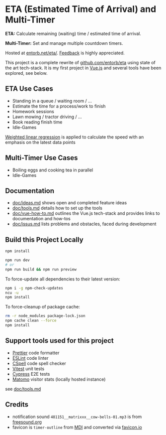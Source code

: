 # ETA (Estimated Time of Arrival) and Multi-Timer

**ETA:** Calculate remaining (waiting) time / estimated time of arrival.

**Multi-Timer:** Set and manage multiple countdown timers.

Hosted at [entorb.net/eta/](https://entorb.net/eta/). [Feedback](https://entorb.net/contact.php?origin=eta) is highly appreciated.

This project is a complete rewrite of [github.com/entorb/eta](https://github.com/entorb/eta/) using state of the art tech-stack. It is my first project in [Vue.js](https://vuejs.org) and several tools have been explored, see below.

## ETA Use Cases

- Standing in a queue / waiting room / ...
- Estimate the time for a process/work to finish
- Homework sessions
- Lawn mowing / tractor driving / ...
- Book reading finish time
- Idle-Games

[Weighted linear regression](https://en.wikipedia.org/wiki/Weighted_least_squares) is applied to calculate the speed with an emphasis on the latest data points

## Multi-Timer Use Cases

- Boiling eggs and cooking tea in parallel
- Idle-Games

## Documentation

- [doc/ideas.md](https://github.com/entorb/eta-vue/blob/main/doc/ideas.md) shows open and completed feature ideas
- [doc/tools.md](https://github.com/entorb/eta-vue/blob/main/doc/tools.md) details how to set up the tools
- [doc/vue-how-to.md](https://github.com/entorb/eta-vue/blob/main/doc/vue-how-to.md) outlines the Vue.js tech-stack and provides links to documentation and how-tos
- [doc/issus.md](https://github.com/entorb/eta-vue/blob/main/doc/issues.md) lists problems and obstacles, faced during development

## Build this Project Locally

```sh
npm install

npm run dev
# or
npm run build && npm run preview
```

To force-update all dependencies to their latest version:

```sh
npm i -g npm-check-updates
ncu -u
npm install
```

To force-cleanup of package cache:

```sh
rm -r node_modules package-lock.json
npm cache clean --force
npm install
```

## Support tools used for this project

- [Prettier](https://prettier.io) code formatter
- [ESLint](https://eslint.org) code linter
- [CSpell](https://cspell.org) code spell checker
- [Vitest](https://vitest.dev) unit tests
- [Cypress](https://www.cypress.io) E2E tests
- [Matomo](https://matomo.org) visitor stats (locally hosted instance)

see [doc/tools.md](https://github.com/entorb/eta-vue/blob/main/doc/tools.md)

## Credits

- notification sound `481151__matrixxx__cow-bells-01.mp3` is from [freesound.org](https://freesound.org/people/MATRIXXX_/sounds/481151/)
- favicon is `timer-outline` from [MDI](https://pictogrammers.com/library/mdi/icon/timer-outline/) and converted via [favicon.io](https://favicon.io/favicon-converter/)
